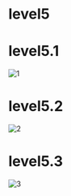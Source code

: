 # level5

# level5.1
![1](https://github.com/Phetteepop/COM-LAB-I-LabSheet-Week-11/assets/144197367/e5efb797-33e0-405c-b680-393aea5255ef)

# level5.2
![2](https://github.com/Phetteepop/COM-LAB-I-LabSheet-Week-11/assets/144197367/441d8e88-f964-4345-bc42-4e2506bbc839)

# level5.3
![3](https://github.com/Phetteepop/COM-LAB-I-LabSheet-Week-11/assets/144197367/e4e72b83-11ef-46da-a6e3-5e6544f5144c)
